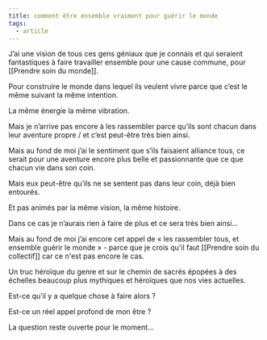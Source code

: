 ```yaml
---
title: comment être ensemble vraiment pour guérir le monde
tags:
  - article
---
```

J’ai une vision de tous ces gens géniaux que je connais et qui seraient fantastiques à faire travailler ensemble pour une cause commune, pour [[Prendre soin du monde]].

Pour construire le monde dans lequel ils veulent vivre parce que c’est le même suivant la même intention.

La même énergie la même vibration.

Mais je n’arrive pas encore à les rassembler parce qu’ils sont chacun dans leur aventure propre / et c’est peut-être très bien ainsi.

Mais au fond de moi j’ai le sentiment que s’ils faisaient alliance tous, ce serait pour une aventure encore plus belle et passionnante que ce que chacun vie dans son coin.

Mais eux peut-être qu’ils ne se sentent pas dans leur coin, déjà bien entourés.

Et pas animés par la même vision, la même histoire.

Dans ce cas je n’aurais rien à faire de plus et ce sera très bien ainsi...

Mais au fond de moi j’ai encore cet appel de « les rassembler tous, et ensemble guérir le monde » - parce que je crois qu'il faut [[Prendre soin du collectif]] car ce n'est pas encore le cas.

Un truc héroïque du genre et sur le chemin de sacrés épopées à des échelles beaucoup plus mythiques et héroïques que nos vies actuelles.

Est-ce qu’il y a quelque chose à faire alors ?

Est-ce un réel appel profond de mon être ?

La question reste ouverte pour le moment…